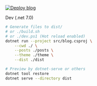 [![Deploy blog](https://github.com/tatwd/blog/actions/workflows/ci.yml/badge.svg)](https://github.com/tatwd/blog/actions/workflows/ci.yml)

Dev (.net 7.0)

```sh
# Generate files to dist/
# or ./build.sh
# or ./dev.ps1 (Hot reload enabled)
dotnet run --project src/blog.csproj \
    --cwd ./ \
    --posts ./posts \
    --theme ./theme \
    --dist ./dist

# Preview by dotnet-serve or others
dotnet tool restore
dotnet serve --directory dist
```
